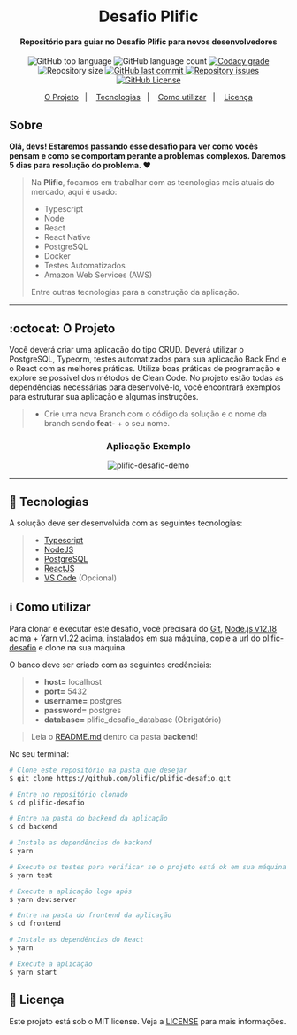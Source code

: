 <h1 align="center">
    <br>
    Desafio Plific
    <br>
</h1>

<h4 align="center">
  Repositório para guiar no Desafio Plific para novos desenvolvedores 
</h4>

<p align="center">
  <img alt="GitHub top language" src="https://img.shields.io/github/languages/top/plific/plific-desafio.svg">

  <img alt="GitHub language count" src="https://img.shields.io/github/languages/count/plific/plific-desafio.svg">

  <a href="https://www.codacy.com/app/plific/plific-desafio?utm_source=github.com&amp;utm_medium=referral&amp;utm_content=plific/plific-desafio&amp;utm_campaign=Badge_Grade">
    <img alt="Codacy grade" src="https://api.codacy.com/project/badge/Grade/691b85e51bf240b997ae6ff82ea41590">
  </a>

  <img alt="Repository size" src="https://img.shields.io/github/repo-size/plific/plific-desafio.svg">
  <a href="https://github.com/plific/plific-desafio/commits/master">
    <img alt="GitHub last commit" src="https://img.shields.io/github/last-commit/plific/plific-desafio.svg">
  </a>

  <a href="https://github.com/plific/plific-desafio/issues">
    <img alt="Repository issues" src="https://img.shields.io/github/issues/plific/plific-desafio.svg">
  </a>

  <a href="https://github.com/plific/plific-desafio/blob/master/LICENSE">
    <img alt="GitHub License" src="https://img.shields.io/github/license/plific/plific-desafio.svg">
  </a>
</p>

<p align="center">
  <a href="#octocat-o-projeto">O Projeto</a>&nbsp;&nbsp;&nbsp;|&nbsp;&nbsp;&nbsp;
  <a href="#rocket-tecnologias">Tecnologias</a>&nbsp;&nbsp;&nbsp;|&nbsp;&nbsp;&nbsp;
  <a href="#information_source-como-utilizar">Como utilizar</a>&nbsp;&nbsp;&nbsp;|&nbsp;&nbsp;&nbsp;
  <a href="#memo-licença">Licença</a>
</p>

## Sobre

**Olá, devs! Estaremos passando esse desafio para ver como vocês pensam e como se comportam perante a problemas complexos. Daremos 5 dias para resolução do problema. :heart:**
> Na **Plific**, focamos em trabalhar com as tecnologias mais atuais do mercado, aqui é usado:
> - Typescript
> - Node
> - React
> - React Native
> - PostgreSQL
> - Docker
> - Testes Automatizados
> - Amazon Web Services (AWS)
>
> Entre outras tecnologias para a construção da aplicação.

---

## :octocat: O Projeto

Você deverá criar uma aplicação do tipo CRUD. Deverá utilizar o PostgreSQL, Typeorm, testes automatizados para sua aplicação Back End e o React com as melhores práticas. Utilize boas práticas de programação e explore se possivel dos métodos de Clean Code. No projeto estão todas as dependências necessárias para desenvolvê-lo, você encontrará exemplos para estruturar sua aplicação e algumas instruções. 

> - Crie uma nova Branch com o código da solução e o nome da branch sendo **feat-** + o seu nome.

<h3 align="center">Aplicação Exemplo</h3>
<p align="center">
    <img src="https://arturkilldragon.files.wordpress.com/2019/08/simple-crud-app-screenshot-frontend.png" alt="plific-desafio-demo" />
</p>

---

## :rocket: Tecnologias

A solução deve ser desenvolvida com as seguintes tecnologias:

> - [Typescript](https://www.typescriptlang.org/)
> - [NodeJS](https://nodejs.org)
> - [PostgreSQL](https://www.postgresql.org/)
> - [ReactJS](https://pt-br.reactjs.org/)
> - [VS Code](https://code.visualstudio.com/) (Opcional)

## :information_source: Como utilizar

Para clonar e executar este desafio, você precisará do [Git](https://git-scm.com), [Node.js v12.18][nodejs] acima + [Yarn v1.22][yarn] acima, instalados em sua máquina, copie a url do [plific-desafio](https://github.com/plific/plific-desafio) e clone na sua máquina.

O banco deve ser criado com as seguintes credênciais: 
> - **host=** localhost
> - **port=** 5432
> - **username=** postgres
> - **password=** postgres
> - **database=** plific_desafio_database (Obrigatório)

> Leia o [README.md](https://github.com/plific/plific-desafio/blob/main/backend/README.md) dentro da pasta **backend**!

No seu terminal:

```bash
# Clone este repositório na pasta que desejar
$ git clone https://github.com/plific/plific-desafio.git

# Entre no repositório clonado
$ cd plific-desafio

# Entre na pasta do backend da aplicação
$ cd backend

# Instale as dependências do backend
$ yarn

# Execute os testes para verificar se o projeto está ok em sua máquina
$ yarn test

# Execute a aplicação logo após
$ yarn dev:server

# Entre na pasta do frontend da aplicação
$ cd frontend

# Instale as dependências do React
$ yarn

# Execute a aplicação
$ yarn start
```

## :memo: Licença

Este projeto está sob o MIT license. Veja a [LICENSE](https://github.com/plific/plific-desafio/blob/master/LICENSE) para mais informações.

[nodejs]: https://nodejs.org/
[yarn]: https://yarnpkg.com/
